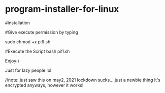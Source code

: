 # program-installer-for-linux

#installation

#Give execute permission by typing

sudo chmod +x pifl.sh

#Execute the Script
bash pifl.sh

Enjoy:)


Just for lazy people lol.

//note: just saw this on may2, 2021 lockdown sucks....just a newbie thing it's encrypted anyways, however it works!
